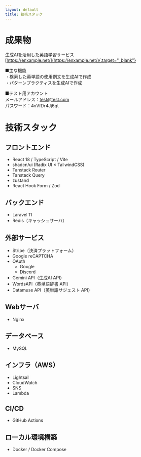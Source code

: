 ```yaml
---
layout: default
title: 技術スタック
---
```


# 成果物
生成AIを活用した英語学習サービス  
[https://enxample.net/](https://enxample.net/){:target="_blank"}  

■主な機能  
・検索した英単語の使用例文を生成AIで作成  
・パターンプラクティスを生成AIで作成  

■テスト用アカウント  
メールアドレス：test@test.com  
パスワード：4vVfDr4Jj6qt  

# 技術スタック

## フロントエンド
- React 18 / TypeScript / Vite
- shadcn/ui (Radix UI × TailwindCSS)
- Tanstack Router
- Tanstack Query
- zustand
- React Hook Form / Zod

## バックエンド
- Laravel 11
- Redis（キャッシュサーバ）

## 外部サービス
- Stripe（決済プラットフォーム）
- Google reCAPTCHA
- OAuth
  - Google
  - Discord
  <!-- - Instagram -->
- Gemini API（生成AI API）
- WordsAPI（英単語辞書 API）
- Datamuse API（英単語サジェスト API）

## Webサーバ
- Nginx

## データベース
- MySQL

## インフラ（AWS）
- Lightsail
- CloudWatch
- SNS
- Lambda

## CI/CD
- GitHub Actions

## ローカル環境構築
- Docker / Docker Compose
